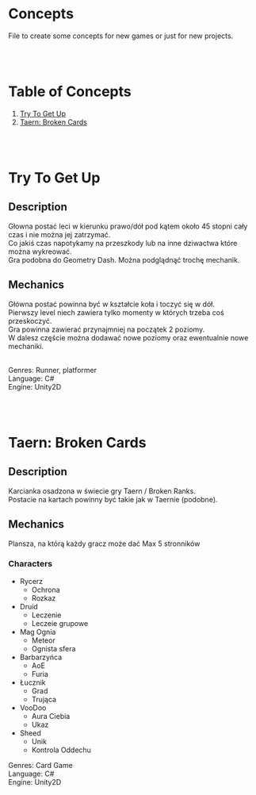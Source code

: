 # Concepts

File to create some concepts for new games or just for new projects.

<br /><br />

# Table of Concepts
1. [Try To Get Up](#Try-To-Get-Up)
2. [Taern: Broken Cards](#Taern-Broken-Cards)

<br /><br />

# Try To Get Up

## Description


Głowna postać leci w kierunku prawo/dół pod kątem około 45 stopni cały czas i nie można jej zatrzymać.<br />
Co jakiś czas napotykamy na przeszkody lub na inne dziwactwa które można wykreować.<br />
Gra podobna do Geometry Dash. Można podglądnąć trochę mechanik.<br />

## Mechanics

Główna postać powinna być w kształcie koła i toczyć się w dół.<br />
Pierwszy level niech zawiera tylko momenty w których trzeba coś przeskoczyć.<br />
Gra powinna zawierać przynajmniej na początek 2 poziomy.<br />
W dalesz częście można dodawać nowe poziomy oraz ewentualnie nowe mechaniki.<br /><br />

Genres: Runner, platformer<br />
Language: C#<br />
Engine: Unity2D

<br /><br />

# Taern: Broken Cards

## Description

Karcianka osadzona w świecie gry Taern / Broken Ranks.<br />
Postacie na kartach powinny być takie jak w Taernie (podobne).<br />

## Mechanics

Plansza, na którą każdy gracz może dać Max 5 stronników

### Characters
- Rycerz
  - Ochrona
  - Rozkaz
- Druid 
  - Leczenie
  - Leczeie grupowe
- Mag Ognia 
  - Meteor
  - Ognista sfera
- Barbarzyńca 
  - AoE
  - Furia
- Łucznik 
  - Grad
  - Trująca
- VooDoo 
  - Aura Ciebia
  - Ukaz
- Sheed 
  - Unik
  - Kontrola Oddechu


Genres: Card Game<br />
Language: C#<br />
Engine: Unity2D

<br /><br />
